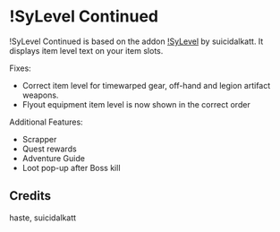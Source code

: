 # !SyLevel Continued

!SyLevel Continued is based on the addon [!SyLevel](https://www.wowinterface.com/downloads/info22452-SyLevel.html) by suicidalkatt.
It displays item level text on your item slots.

Fixes:
- Correct item level for timewarped gear, off-hand and legion artifact weapons.
- Flyout equipment item level is now shown in the correct order

Additional Features:
- Scrapper
- Quest rewards
- Adventure Guide
- Loot pop-up after Boss kill


## Credits

haste, suicidalkatt
